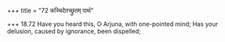 +++
title = "72 कच्चिदेतच्छ्रुतम् पार्थ"

+++
18.72 Have you heard this, O Arjuna, with one-pointed mind; Has your
delusion, caused by ignorance, been dispelled;
